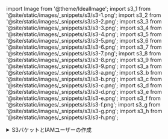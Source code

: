 

import Image from '@theme/IdealImage';
import s3_1 from '@site/static/images/_snippets/s3/s3-1.png';
import s3_2 from '@site/static/images/_snippets/s3/s3-2.png';
import s3_3 from '@site/static/images/_snippets/s3/s3-3.png';
import s3_4 from '@site/static/images/_snippets/s3/s3-4.png';
import s3_5 from '@site/static/images/_snippets/s3/s3-5.png';
import s3_6 from '@site/static/images/_snippets/s3/s3-6.png';
import s3_7 from '@site/static/images/_snippets/s3/s3-7.png';
import s3_8 from '@site/static/images/_snippets/s3/s3-8.png';
import s3_9 from '@site/static/images/_snippets/s3/s3-9.png';
import s3_a from '@site/static/images/_snippets/s3/s3-a.png';
import s3_b from '@site/static/images/_snippets/s3/s3-b.png';
import s3_c from '@site/static/images/_snippets/s3/s3-c.png';
import s3_d from '@site/static/images/_snippets/s3/s3-d.png';
import s3_e from '@site/static/images/_snippets/s3/s3-e.png';
import s3_f from '@site/static/images/_snippets/s3/s3-f.png';
import s3_g from '@site/static/images/_snippets/s3/s3-g.png';
import s3_h from '@site/static/images/_snippets/s3/s3-h.png';

<details>
  <summary>S3バケットとIAMユーザーの作成</summary>

この記事では、AWS IAMユーザーの基本的な設定方法、S3バケットの作成、及びClickHouseをS3ディスクとしてバケットを使用するように設定する方法について説明します。使用する権限を決定するためにセキュリティチームと連携し、これを出発点として考慮してください。

### AWS IAMユーザーの作成 {#create-an-aws-iam-user}
この手順では、ログインユーザーではなくサービスアカウントユーザーを作成します。
1. AWS IAM Management Console にログインします。

2. 「ユーザー」で、**ユーザーの追加**を選択します。

<Image size="md" img={s3_1} alt="AWS IAM Management Console - 新しいユーザーの追加" border force/>

3. ユーザー名を入力し、認証情報の種類を**アクセスキー - プログラムによるアクセス**に設定して、**次へ: 権限**を選択します。

<Image size="md" img={s3_2} alt="IAMユーザーのユーザー名とアクセスタイプの設定" border force/>

4. ユーザーをグループに追加しないでください; **次へ: タグ**を選択します。

<Image size="md" img={s3_3} alt="IAMユーザーのグループ割り当てをスキップ" border force/>

5. タグを追加する必要がない限り、**次へ: 確認**を選択します。

<Image size="md" img={s3_4} alt="IAMユーザーのタグ割り当てをスキップ" border force/>

6. **ユーザーの作成**を選択します。

    :::note
    ユーザーに権限がないことを示す警告メッセージは無視できます; 次のセクションでバケットに対してユーザーに権限が付与されます。
    :::

<Image size="md" img={s3_5} alt="警告メッセージなしでIAMユーザーを作成" border force/>

7. ユーザーが作成されました; **表示**をクリックし、アクセスキーとシークレットキーをコピーします。
:::note
キーは他の場所に保存してください; シークレットアクセスキーが使用できるのはこの一度だけです。
:::

<Image size="md" img={s3_6} alt="IAMユーザーのアクセスキーを表示およびコピー" border force/>

8. 閉じるをクリックし、ユーザー画面でユーザーを探します。

<Image size="md" img={s3_7} alt="ユーザーリストで新しく作成したIAMユーザーを見つける" border force/>

9. ARN（Amazon Resource Name）をコピーし、バケットのアクセスポリシーを設定する際に使用するために保存します。

<Image size="md" img={s3_8} alt="IAMユーザーのARNをコピー" border force/>

### S3バケットの作成 {#create-an-s3-bucket}
1. S3バケットセクションで、**バケットの作成**を選択します。

<Image size="md" img={s3_9} alt="S3バケット作成プロセスの開始" border force/>

2. バケット名を入力し、他のオプションはデフォルトのままにします。
:::note
バケット名はAWS全体でユニークである必要があります。処理を行っている組織内だけではなく、エラーが発生します。
:::
3. `Block all Public Access` を有効のままにしておきます; 公開アクセスは不要です。

<Image size="md" img={s3_a} alt="公開アクセスがブロックされたS3バケット設定の構成" border force/>

4. ページの下部で**バケットの作成**を選択します。

<Image size="md" img={s3_b} alt="S3バケット作成を最終化" border force/>

5. リンクを選択し、ARNをコピーして、バケットのアクセスポリシーを設定する際に使用できるように保存します。

6. バケットが作成されたら、新しいS3バケットをS3バケットリストで見つけてリンクを選択します。

<Image size="md" img={s3_c} alt="バケットリストで新しく作成したS3バケットを見つける" border force/>

7. **フォルダの作成**を選択します。

<Image size="md" img={s3_d} alt="S3バケット内に新しいフォルダを作成" border force/>

8. ClickHouse S3ディスクのターゲットとなるフォルダ名を入力し、**フォルダの作成**を選択します。

<Image size="md" img={s3_e} alt="ClickHouse S3ディスク使用のためのフォルダ名を設定" border force/>

9. フォルダは現在、バケットリストに表示されるはずです。

<Image size="md" img={s3_f} alt="S3バケット内の新しく作成したフォルダを表示" border force/>

10. 新しいフォルダのチェックボックスを選択し、**URLをコピー**をクリックします。コピーしたURLは次のセクションでClickHouseストレージ設定で使用します。

<Image size="md" img={s3_g} alt="ClickHouse構成のためのS3フォルダURLをコピー" border force/>

11. **Permissions** タブを選択し、**Bucket Policy** セクション内の**編集**ボタンをクリックします。

<Image size="md" img={s3_h} alt="S3バケットポリシー設定にアクセス" border force/>

12. バケットポリシーを追加します。以下の例を参照してください：
```json
{
  "Version" : "2012-10-17",
  "Id" : "Policy123456",
  "Statement" : [
    {
      "Sid" : "abc123",
      "Effect" : "Allow",
      "Principal" : {
        "AWS" : "arn:aws:iam::921234567898:user/mars-s3-user"
      },
      "Action" : "s3:*",
      "Resource" : [
        "arn:aws:s3:::mars-doc-test",
        "arn:aws:s3:::mars-doc-test/*"
      ]
    }
  ]
}
```

```response
|Parameter | Description | Example Value |
|----------|-------------|----------------|
|Version | Version of the policy interpreter, leave as-is | 2012-10-17 |
|Sid | User-defined policy id | abc123 |
|Effect | Whether user requests will be allowed or denied | Allow |
|Principal | The accounts or user that will be allowed | arn:aws:iam::921234567898:user/mars-s3-user |
|Action | What operations are allowed on the bucket| s3:*|
|Resource | Which resources in the bucket will operations be allowed in | "arn:aws:s3:::mars-doc-test", "arn:aws:s3:::mars-doc-test/*" |
```

:::note
使用する権限を決定するためにセキュリティチームと連携してください。これらは出発点として検討してください。
ポリシーと設定についての詳細は、AWSドキュメントを参照してください：
https://docs.aws.amazon.com/AmazonS3/latest/userguide/access-policy-language-overview.html
:::

13. ポリシー設定を保存します。

</details>
